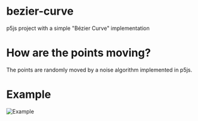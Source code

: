 # bezier-curve
p5js project with a simple "Bézier Curve" implementation

# How are the points moving?
The points are randomly moved by a noise algorithm implemented in p5js.

# Example
![Example](https://media.giphy.com/media/CBZUruBShvkHSlOms5/giphy.gif)
